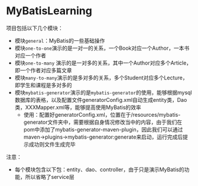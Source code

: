 # MyBatisLearning

项目包括以下几个模块：
- 模块`general`：MyBatis的一些基础操作
- 模块`one-to-one`演示的是一对一的关系，一个Book对应一个Author，一本书对应一个作者
- 模块`one-to-many` 演示的是一对多的关系，其中一个Author对应多个Article，即一个作者对应多篇文章
- 模块`many-to-many`演示的是多对多的关系，多个Student对应多个Lecture，即学生和课程是多对多的
- 模块`mybatis-generator`演示的是`mybatis-generator`的使用，能够根据mysql数据库的表格，以及配置文件generatorConfig.xml自动生成entity类，Dao类，XXXMapper.xml等，能够提高使用MyBatis的效率
  - 使用：配置好generatorConfig.xml，位置在于/resources/mybatis-generator文件夹中，需要根据自身情况修改当中的内容，由于我们在pom中添加了mybatis-generator-maven-plugin，因此我们可以通过maven->plugins->mybatis-generator:generate来启动，运行完成后提示成功则文件生成完毕
  
注意：
- 每个模块包含以下包：entity、dao、controller，由于只是演示MyBatis的功能，所以省略了service层









